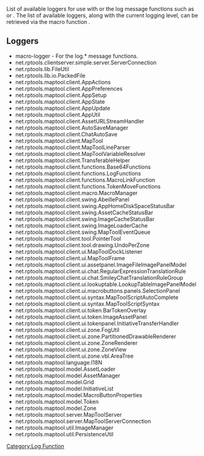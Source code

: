 List of available loggers for use with  or the log message functions
such as  or . The list of available loggers, along with the current
logging level, can be retrieved via the macro function .

## Loggers

  - macro-logger - For the log.\* message functions.
  - net.rptools.clientserver.simple.server.ServerConnection
  - net.rptools.lib.FileUtil
  - net.rptools.lib.io.PackedFile
  - net.rptools.maptool.client.AppActions
  - net.rptools.maptool.client.AppPreferences
  - net.rptools.maptool.client.AppSetup
  - net.rptools.maptool.client.AppState
  - net.rptools.maptool.client.AppUpdate
  - net.rptools.maptool.client.AppUtil
  - net.rptools.maptool.client.AssetURLStreamHandler
  - net.rptools.maptool.client.AutoSaveManager
  - net.rptools.maptool.client.ChatAutoSave
  - net.rptools.maptool.client.MapTool
  - net.rptools.maptool.client.MapToolLineParser
  - net.rptools.maptool.client.MapToolVariableResolver
  - net.rptools.maptool.client.TransferableHelper
  - net.rptools.maptool.client.functions.Base64Functions
  - net.rptools.maptool.client.functions.LogFunctions
  - net.rptools.maptool.client.functions.MacroLinkFunction
  - net.rptools.maptool.client.functions.TokenMoveFunctions
  - net.rptools.maptool.client.macro.MacroManager
  - net.rptools.maptool.client.swing.AbeillePanel
  - net.rptools.maptool.client.swing.AppHomeDiskSpaceStatusBar
  - net.rptools.maptool.client.swing.AssetCacheStatusBar
  - net.rptools.maptool.client.swing.ImageCacheStatusBar
  - net.rptools.maptool.client.swing.ImageLoaderCache
  - net.rptools.maptool.client.swing.MapToolEventQueue
  - net.rptools.maptool.client.tool.PointerTool
  - net.rptools.maptool.client.tool.drawing.UndoPerZone
  - net.rptools.maptool.client.ui.MapToolDockListener
  - net.rptools.maptool.client.ui.MapToolFrame
  - net.rptools.maptool.client.ui.assetpanel.ImageFileImagePanelModel
  - net.rptools.maptool.client.ui.chat.RegularExpressionTranslationRule
  - net.rptools.maptool.client.ui.chat.SmileyChatTranslationRuleGroup
  - net.rptools.maptool.client.ui.lookuptable.LookupTableImagePanelModel
  - net.rptools.maptool.client.ui.macrobuttons.panels.SelectionPanel
  - net.rptools.maptool.client.ui.syntax.MapToolScriptAutoComplete
  - net.rptools.maptool.client.ui.syntax.MapToolScriptSyntax
  - net.rptools.maptool.client.ui.token.BarTokenOverlay
  - net.rptools.maptool.client.ui.token.ImageAssetPanel
  - net.rptools.maptool.client.ui.tokenpanel.InitiativeTransferHandler
  - net.rptools.maptool.client.ui.zone.FogUtil
  - net.rptools.maptool.client.ui.zone.PartitionedDrawableRenderer
  - net.rptools.maptool.client.ui.zone.ZoneRenderer
  - net.rptools.maptool.client.ui.zone.ZoneView
  - net.rptools.maptool.client.ui.zone.vbl.AreaTree
  - net.rptools.maptool.language.I18N
  - net.rptools.maptool.model.AssetLoader
  - net.rptools.maptool.model.AssetManager
  - net.rptools.maptool.model.Grid
  - net.rptools.maptool.model.InitiativeList
  - net.rptools.maptool.model.MacroButtonProperties
  - net.rptools.maptool.model.Token
  - net.rptools.maptool.model.Zone
  - net.rptools.maptool.server.MapToolServer
  - net.rptools.maptool.server.MapToolServerConnection
  - net.rptools.maptool.util.ImageManager
  - net.rptools.maptool.util.PersistenceUtil

[Category:Log Function](Category:Log_Function "wikilink")